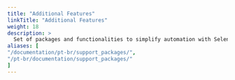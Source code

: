 ```yaml
---
title: "Additional Features"
linkTitle: "Additional Features"
weight: 18
description: >
  Set of packages and functionalities to simplify automation with Selenium.
aliases: [
"/documentation/pt-br/support_packages/",
"/pt-br/documentation/support_packages/"
]
---
```


